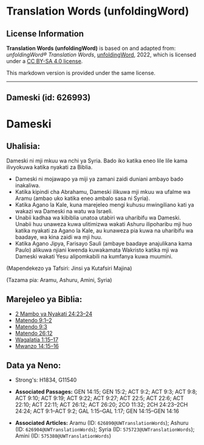 # Translation Words (unfoldingWord)

## License Information

**Translation Words (unfoldingWord)** is based on and adapted from: _unfoldingWord® Translation Words_, [unfoldingWord](https://unfoldingword.org/utw), 2022, which is licensed under a [CC BY-SA 4.0 license](https://creativecommons.org/licenses/by-sa/4.0/legalcode.en).

This markdown version is provided under the same license.



--------------------------------

## Dameski (id: 626993)

Dameski
=======

Uhalisia:
---------

Dameski ni mji mkuu wa nchi ya Syria. Bado iko katika eneo lile lile kama ilivyokuwa katika nyakati za Biblia.

* Dameski ni mojawapo ya miji ya zamani zaidi duniani ambayo bado inakaliwa.
* Katika kipindi cha Abrahamu, Dameski ilikuwa mji mkuu wa ufalme wa Aramu (ambao uko katika eneo ambalo sasa ni Syria).
* Katika Agano la Kale, kuna marejeleo mengi kuhusu mwingiliano kati ya wakazi wa Dameski na watu wa Israeli.
* Unabii kadhaa wa kibiblia unatoa utabiri wa uharibifu wa Dameski. Unabii huu unaweza kuwa ulitimizwa wakati Ashuru ilipoharibu mji huo katika nyakati za Agano la Kale, au kunaweza pia kuwa na uharibifu wa baadaye, wa kina zaidi wa mji huu.
* Katika Agano Jipya, Farisayo Sauli (ambaye baadaye anajulikana kama Paulo) alikuwa njiani kwenda kuwakamata Wakristo katika mji wa Dameski wakati Yesu alipomkabili na kumfanya kuwa muumini.

(Mapendekezo ya Tafsiri: Jinsi ya Kutafsiri Majina)

(Tazama pia: Aramu, Ashuru, Amini, Syria)

Marejeleo ya Biblia:
--------------------

* [2 Mambo ya Nyakati 24:23–24](https://ref.ly/2Chr24:23-2Chr24:24)
* [Matendo 9:1–2](https://ref.ly/Acts9:1-Acts9:2)
* [Matendo 9:3](https://ref.ly/Acts9:3)
* [Matendo 26:12](https://ref.ly/Acts26:12)
* [Wagalatia 1:15–17](https://ref.ly/Gal1:15-Gal1:17)
* [Mwanzo 14:15–16](https://ref.ly/Gen14:15-Gen14:16)

Data ya Neno:
-------------

* Strong's: H1834, G11540

* **Associated Passages:** GEN 14:15; GEN 15:2; ACT 9:2; ACT 9:3; ACT 9:8; ACT 9:10; ACT 9:19; ACT 9:22; ACT 9:27; ACT 22:5; ACT 22:6; ACT 22:10; ACT 22:11; ACT 26:12; ACT 26:20; 2CO 11:32; 2CH 24:23–2CH 24:24; ACT 9:1–ACT 9:2; GAL 1:15–GAL 1:17; GEN 14:15–GEN 14:16
* **Associated Articles:** Aramu (ID: `626890@UWTranslationWords`); Ashuru (ID: `626904@UWTranslationWords`); Syria (ID: `575723@UWTranslationWords`); Amini (ID: `575380@UWTranslationWords`)


